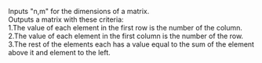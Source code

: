 Inputs "n,m" for the dimensions of a matrix.  
Outputs a matrix with these criteria:  
1.The value of each element in the first row is the number of the column.  
2.The value of each element in the first column is the number of the row.   
3.The rest of the elements each has a value equal to the sum of the element above it and element to the left. 
